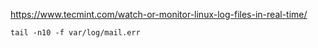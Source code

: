 https://www.tecmint.com/watch-or-monitor-linux-log-files-in-real-time/

```shell
tail -n10 -f var/log/mail.err
```
